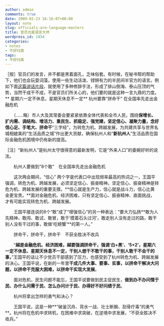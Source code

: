 ```yaml
---
author: admin
comments: true
date: 2009-02-23 16:16:07+00:00
layout: note
slug: officials-are-language-masters
title: 官员也是语言大师
wordpress_id: 1934
categories:
- notes
- 不好归类
tags:
- 不好归类
---
```


［按］官员们的发言，并不都是黑着面孔，乏味俗套。有时候，在秘书帮的帮助下，他们也会玩耍词藻，使用一些生动活泼、铿锵有力的半民间半官方的语言。例如下面[这篇讲话片段](http://zjdaily.zjol.com.cn/qjwb/html/2009-02/22/content_4542607.htm)，就使用了多种修辞手法，形成了排山倒海、泰山压顶的气势，当然干成干不成，不是官员们所关心的，他们要的就是这种一言九鼎的力度。
**
星期六一定不休息，星期天休息不一定**
杭州要靠“拼命干”
在全国率先走出金融危机

　　（……略）市人大及其常委会要紧紧依靠全体代表和全市人民，围绕**保增长、扩内需、调结构、增活力、重民生、抓稳定、强党建，坚定信心、凝聚力量，念好信心足、手笔大、拼命干**“三字经”，为转危为机、跨越发展，为共建共享与世界名城相媲美的“生活品质之城”作出更大贡献，确保杭州人和“**新杭州人**”生活品质在国际金融危机困境中仍有新的提高。

［注］“新杭州人”是杭州太守很得意的最新发明，它是“外来人口”的委婉好听的说法。

　　杭州人要做到“8个敢”　在全国率先走出金融危机

　　这次两会期间，“信心” 两个字是代表口中出现频率最高的热词之一，王国平强调，转危为机、跨越发展，必须坚定信心、振奋精神。坚定信心、振奋精神是转危为机、跨越发展的重要支撑。**信心就是生产力，信心就是战斗力，信心比黄金更宝贵。**面对金融危机、经济困难，只有坚定信心、振奋精神、直面挑战，才有可能实现转危为机、跨越发展。

　　王国平接连说的8个“敢”成了“增强信心”的另一种表达：“要大力弘扬**敢为人先精神，敢闯、敢试、敢冒，敢于‘摸着石头过河’，敢走别人没有走过的路，敢干别人没有干过的事，敢做‘吃螃蟹’**的第一人。”

　　拼命干，拼命干，拼命干　不获全胜决不收兵

　　“**越是金融危机、经济困难，越要强调拼命干，强调‘白+黑’、‘5+2’，星期六一定不休息、星期天休息不一定，干别人想干不敢干的事，干别人敢干不会干的事，**”王国平的话让不少党员干部感到了压力，也感受到了杭州转危为机、跨越发展的决心。王国平说，在新的一年里**干成几件大事、要事、实事，以拼命干解决大问题，以拼命干克服大困难，以拼命干实现大发展**。

　　面对危机，民生问题不能忘，王国平说要做到民主促民生，**做到办不办问情于民、办什么问需于民、怎么办问计于民、办得好不好问绩于民**。

　　杭州将拿出怎样的勇气和决心？

　　王国平说，这是一种**“破釜沉舟、背水一战、壮士断腕、刮骨疗毒”的勇气**。杭州将在危机中求转机，在困难中求突破，在逆境中求发展，“不获全胜决不收兵。”

